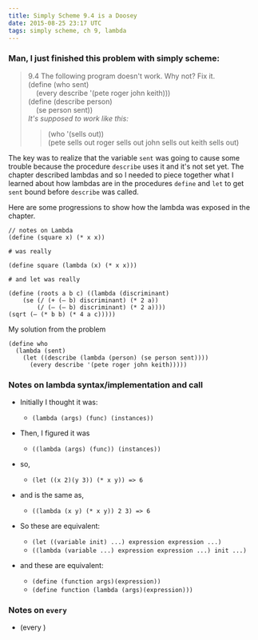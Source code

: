 ```yaml
---
title: Simply Scheme 9.4 is a Doosey
date: 2015-08-25 23:17 UTC
tags: simply scheme, ch 9, lambda
---
```


### Man, I just finished this problem with simply scheme:

> 9.4 The following program doesn't work. Why not? Fix it. <br>
> (define (who sent) <br>
> &nbsp; &nbsp;  (every describe '(pete roger john keith))) <br>
> (define (describe person) <br>
>  &nbsp; &nbsp; (se person sent)) <br>
> *It's supposed to work like this:* <br>
> > (who '(sells out)) <br>
> (pete sells out roger sells out john sells out keith sells out) <br>

The key was to realize that the variable `sent` was going to cause some trouble because the procedure `describe` uses it and it's not set yet.  The chapter described lambdas and so I needed to piece together what I learned about how lambdas are in the procedures `define` and `let` to get `sent` bound before `describe` was called.

Here are some progressions to show how the lambda was exposed in the chapter.

~~~ 
// notes on Lambda
(define (square x) (* x x))

# was really

(define square (lambda (x) (* x x)))

# and let was really 

(define (roots a b c) ((lambda (discriminant)
    (se (/ (+ (– b) discriminant) (* 2 a))
        (/ (– (– b) discriminant) (* 2 a))))
(sqrt (– (* b b) (* 4 a c)))))
~~~

My solution from the problem

~~~
(define who
  (lambda (sent)
    (let ((describe (lambda (person) (se person sent))))
      (every describe '(pete roger john keith)))))
~~~

### Notes on lambda syntax/implementation and call

* Initially I thought it was: 
  * `(lambda (args) (func) (instances))`

* Then, I figured it was 
  * `((lambda (args) (func)) (instances))`

* so, 
  * `(let ((x 2)(y 3)) (* x y)) => 6`

* and is the same as, 
  * `((lambda (x y) (* x y)) 2 3) => 6`

* So these are equivalent:
  * `(let ((variable init) ...) expression expression ...)`
  * `((lambda (variable ...) expression expression ...) init ...)`

* and these are equivalent:
  * `(define (function args)(expression))`
  * `(define function (lambda (args)(expression)))`

### Notes on `every`

* (every <method> <sentence>)
